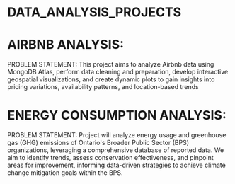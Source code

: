 # DATA_ANALYSIS_PROJECTS

# AIRBNB ANALYSIS:
  PROBLEM STATEMENT:
    This project aims to analyze Airbnb data using MongoDB Atlas, perform data cleaning and preparation, develop interactive geospatial visualizations, and create dynamic plots to gain insights into pricing variations, availability patterns, and location-based trends

# ENERGY CONSUMPTION ANALYSIS:
  PROBLEM STATEMENT:
    Project will analyze energy usage and greenhouse gas (GHG) emissions of Ontario's Broader Public Sector (BPS) organizations, leveraging a comprehensive database of reported data. We aim to identify trends, assess conservation effectiveness, and pinpoint areas for improvement, informing data-driven strategies to achieve climate change mitigation goals within the BPS.

